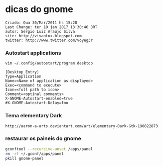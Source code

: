 # dicas do gnome

```
Criado: Qua 30/Mar/2011 hs 15:28
Last Change: ter 10 jan 2017 13:30:46 BRT
autor: Sérgio Luiz Araújo Silva
site: http://vivaotux.blogspot.com
twitter: http://www.twitter.com/voyeg3r
```

### Autostart applications

    vim ~/.config/autostart/program.desktop

    [Desktop Entry]
    Type=Application
    Name=<Name of application as displayed>
    Exec=<command to execute>
    Icon=<full path to icon>
    Comment=<optinal comments>
    X-GNOME-Autostart-enabled=true
    #X-GNOME-Autostart-Delay=foo

### Tema elementary Dark

	http://aaron-a-arts.deviantart.com/art/elementary-Dark-Gtk-190822873

### restaurar os paineis do gnome

``` sh
gconftool --recursive-unset /apps/panel
rm -rf ~/.gconf/apps/panel
pkill gnome-panel
```

